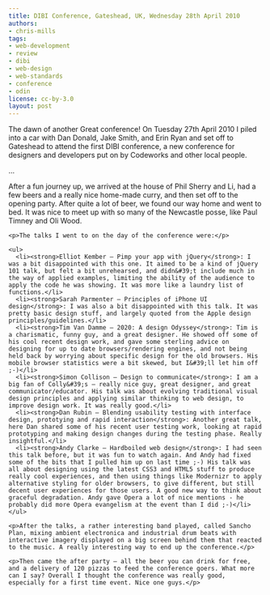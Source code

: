 ```yaml
---
title: DIBI Conference, Gateshead, UK, Wednesday 28th April 2010
authors:
- chris-mills
tags:
- web-development
- review
- dibi
- web-design
- web-standards
- conference
- odin
license: cc-by-3.0
layout: post
---
```


<p><p>The dawn of another Great conference! On Tuesday 27th April 2010 I piled into a car with Dan Donald, Jake Smith, and Erin Ryan and set off to Gateshead to attend the first DIBI conference, a new conference for designers and developers put on by Codeworks and other local people.</p> ... </p><!--more-->	<p>After a fun journey up, we arrived at the house of Phil Sherry and Li, had a few beers and a really nice home-made curry, and then set off to the opening party. After quite a lot of beer, we found our way home and went to bed. It was nice to meet up with so many of the Newcastle posse, like Paul Timney and Oli Wood.</p>

	<p>The talks I went to on the day of the conference were:</p>

	<ul>
	  <li><strong>Elliot Kember — Pimp your app with jQuery</strong>: I was a bit disappointed with this one. It aimed to be a kind of jQuery 101 talk, but felt a bit unrehearsed, and didn&#39;t include much in the way of applied examples, limiting the ability of the audience to apply the code he was showing. It was more like a laundry list of functions.</li>
	  <li><strong>Sarah Parmenter — Principles of iPhone UI design</strong>: I was also a bit disappointed with this talk. It was pretty basic design stuff, and largely quoted from the Apple design principles/guidelines.</li>
	  <li><strong>Tim Van Damme — 2020: A design Odyssey</strong>: Tim is a charismatic, funny guy, and a great designer. He showed off some of his cool recent design work, and gave some sterling advice on designing for up to date browsers/rendering engines, and not being held back by worrying about specific design for the old browsers. His mobile browser statistics were a bit skewed, but I&#39;ll let him off ;-)</li>
	  <li><strong>Simon Collison — Design to communicate</strong>: I am a big fan of Colly&#39;s — really nice guy, great designer, and great communicator/educator. His talk was about evolving traditional visual design principles and applying similar thinking to web design, to improve design work. It was really good.</li>
	  <li><strong>Dan Rubin — Blending usability testing with interface design, prototying and rapid interaction</strong>: Another great talk, here Dan shared some of his recent user testing work, looking at rapid prototyping and making design changes during the testing phase. Really insightful.</li>
	  <li><strong>Andy Clarke — Hardboiled web design</strong>: I had seen this talk before, but it was fun to watch again. And Andy had fixed some of the bits that I pulled him up on last time ;-) His talk was all about designing using the latest CSS3 and HTML5 stuff to produce really cool experiences, and then using things like Modernizr to apply alternative styling for older browsers, to give different, but still decent user experiences for those users. A good new way to think about graceful degradation. Andy gave Opera a lot of nice mentions - he probably did more Opera evangelism at the event than I did ;-)</li>
	</ul>

	<p>After the talks, a rather interesting band played, called Sancho Plan, mixing ambient electronica and industrial drum beats with interactive imagery displayed on a big screen behind them that reacted to the music. A really interesting way to end up the conference.</p>

	<p>Then came the after party — all the beer you can drink for free, and a delivery of 120 pizzas to feed the conference goers. What more can I say? Overall I thought the conference was really good, especially for a first time event. Nice one guys.</p>
